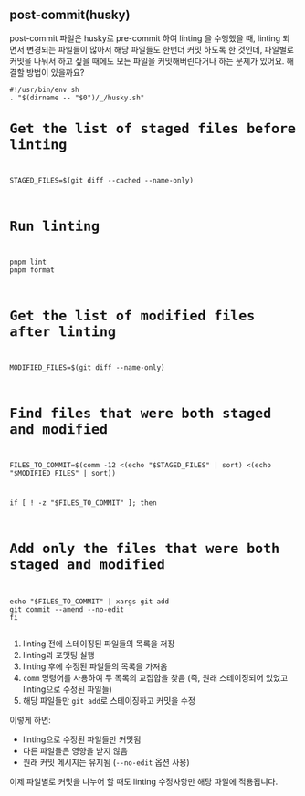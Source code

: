 <h2 data-ke-size="size26">post-commit(husky)</h2>
<p data-ke-size="size16">post-commit 파일은 husky로 pre-commit 하여 linting 을 수행했을 때, linting 되면서 변경되는 파일들이 많아서 해당 파일들도 한번더 커밋 하도록 한 것인데, 파일별로 커밋을 나눠서 하고 싶을 때에도 모든 파일을 커밋해버린다거나 하는 문제가 있어요. 해결할 방법이 있을까요?</p>
<pre class="bash"><code>#!/usr/bin/env sh
. "$(dirname -- "$0")/_/husky.sh"
<h1>Get the list of staged files before linting</h1>
<p>STAGED_FILES=$(git diff --cached --name-only)</p>
<h1>Run linting</h1>
<p>pnpm lint
pnpm format</p>
<h1>Get the list of modified files after linting</h1>
<p>MODIFIED_FILES=$(git diff --name-only)</p>
<h1>Find files that were both staged and modified</h1>
<p>FILES_TO_COMMIT=$(comm -12 &lt;(echo &quot;$STAGED_FILES&quot; | sort) &lt;(echo &quot;$MODIFIED_FILES&quot; | sort))</p>
<p>if [ ! -z &quot;$FILES_TO_COMMIT&quot; ]; then</p>
<h1>Add only the files that were both staged and modified</h1>
<p>echo &quot;$FILES_TO_COMMIT&quot; | xargs git add
git commit --amend --no-edit
fi</code></pre></p>
<ol style="list-style-type: decimal;" data-ke-list-type="decimal">
<li>linting 전에 스테이징된 파일들의 목록을 저장</li>
<li>linting과 포맷팅 실행</li>
<li>linting 후에 수정된 파일들의 목록을 가져옴</li>
<li><code>comm</code> 명령어를 사용하여 두 목록의 교집합을 찾음 (즉, 원래 스테이징되어 있었고 linting으로 수정된 파일들)</li>
<li>해당 파일들만 <code>git add</code>로 스테이징하고 커밋을 수정</li>
</ol>
<p data-ke-size="size16">이렇게 하면:</p>
<ul style="list-style-type: disc;" data-ke-list-type="disc">
<li>linting으로 수정된 파일들만 커밋됨</li>
<li>다른 파일들은 영향을 받지 않음</li>
<li>원래 커밋 메시지는 유지됨 (<code>--no-edit</code> 옵션 사용)</li>
</ul>
<p data-ke-size="size16">이제 파일별로 커밋을 나누어 할 때도 linting 수정사항만 해당 파일에 적용됩니다.</p>
